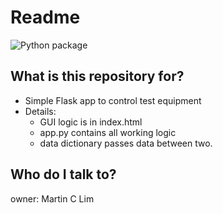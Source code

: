 # Readme
![Python package](https://github.com/mclim9/flask_demo/workflows/Python%20package/badge.svg)

## What is this repository for?
- Simple Flask app to control test equipment
- Details:
  - GUI logic is in index.html
  - app.py contains all working logic
  - data dictionary passes data between two.

## Who do I talk to?
owner: Martin C Lim
